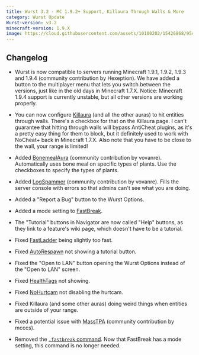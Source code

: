 ```yaml
---
title: Wurst 3.2 - MC 1.9.2+ Support, Killaura Through Walls & More
category: Wurst Update
Wurst-version: v3.2
minecraft-version: 1.9.X
image: https://cloud.githubusercontent.com/assets/10100202/15426868/95cc80e4-1e91-11e6-9f9b-51c141c3e97b.jpg
---
```

## Changelog

- Wurst is now compatible to servers running Minecraft 1.9.1, 1.9.2, 1.9.3 and 1.9.4 (community contribution by Hexeption). We have added a button to the multiplayer menu that lets you switch between the versions, just like in the old days in Minecraft 1.7.X. Notice: Minecraft 1.9.4 support is currently unstable, but all other versions are working properly.

- You can now configure [Killaura](/wiki/Mods/Killaura/) (and all the other auras) to hit entities through walls. There's a checkbox for that on the Killaura page. I can't guarantee that hitting through walls will bypass AntiCheat plugins, as it's a pretty easy thing for them to block, but it definitely used to work with NoCheat+ back in Minecraft 1.7.X. Also note that you have to be close to the wall, your range is limited!

- Added [BonemealAura](/wiki/Mods/BonemealAura/) (community contribution by vovanre). Automatically uses bone meal on specific types of plants. Use the checkboxes to specify the types of plants.

<!--read more-->

- Added [LogSpammer](/wiki/Mods/LogSpammer/) (community contribution by vovanre). Fills the server console with errors so that admins can't see what you are doing.

- Added a "Report a Bug" button to the Wurst Options.

- Added a mode setting to [FastBreak](/wiki/Mods/FastBreak/).

- The "Tutorial" buttons in Navigator are now called "Help" buttons, as they link to a feature's wiki page, which doesn't have to be a tutorial.

- Fixed [FastLadder](/wiki/Mods/FastLadder/) being slightly too fast.

- Fixed [AutoRespawn](/wiki/Mods/AutoRespawn/) not showing a tutorial button.

- Fixed the "Open to LAN" button opening the Wurst Options instead of the "Open to LAN" screen.

- Fixed [HealthTags](/wiki/Mods/HealthTags/) not showing.

- Fixed [NoHurtcam](/wiki/Mods/NoHurtcam/) not disabling the hurtcam.

- Fixed Killaura (and some other auras) doing weird things when entities are outside of your range.

- Fixed a potential issue with [MassTPA](/wiki/Mods/MassTPA/) (community contribution by mcccs).

- Removed the [`.fastbreak` command](/wiki/Commands/fastbreak/). Now that FastBreak has a mode setting, this command is no longer needed.
